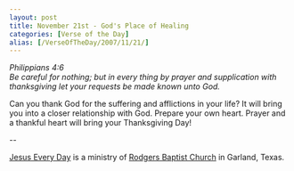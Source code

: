 ```yaml
---
layout: post
title: November 21st - God's Place of Healing
categories: [Verse of the Day]
alias: [/VerseOfTheDay/2007/11/21/]
---
```


_Philippians 4:6  
Be careful for nothing; but in every thing by prayer and
supplication with thanksgiving let your requests be made known unto
God._

Can you thank God for the suffering and afflictions in your life?
It will bring you into a closer relationship with God. Prepare your
own heart. Prayer and a thankful heart will bring your Thanksgiving
Day!

 --

<a href=http://jesuseveryday.net>Jesus Every Day</a> is a ministry of <a href=http://rodgersbaptist.net>Rodgers Baptist Church</a> in Garland, Texas.
